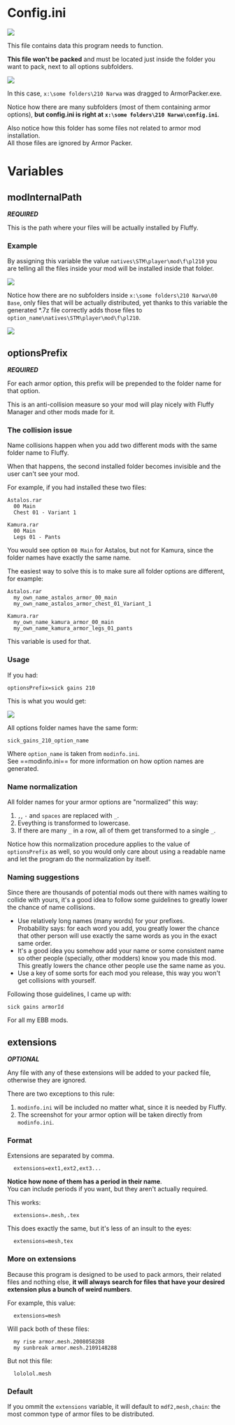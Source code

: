# Config.ini

![](Img/config_ini_sample.png)

This file contains data this program needs to function.

**This file won't be packed** and must be located just inside the folder you want to pack, next to all options subfolders.

![](Img/config_folder.png)

In this case, `x:\some folders\210 Narwa` was dragged to ArmorPacker.exe.

Notice how there are many subfolders (most of them containing armor options), **but config.ini is right at `x:\some folders\210 Narwa\config.ini`**.

Also notice how this folder has some files not related to armor mod installation.\
All those files are ignored by Armor Packer.

# Variables

## modInternalPath

**_REQUIRED_**

This is the path where your files will be actually installed by Fluffy.

### Example

By assigning this variable the value `natives\STM\player\mod\f\pl210` you are telling all the files inside your mod will be installed inside that folder.

![](Img/config_ini_path_example.png)

Notice how there are no subfolders inside `x:\some folders\210 Narwa\00 Base`, only files that will be actually distributed, yet thanks to this variable the generated \*.7z file correctly adds those files to `option_name\natives\STM\player\mod\f\pl210`.

![](Img/config_ini_pathzip_example.png)

## optionsPrefix

**_REQUIRED_**

For each armor option, this prefix will be prepended to the folder name for that option.

This is an anti-collision measure so your mod will play nicely with Fluffy Manager and other mods made for it.

### The collision issue

Name collisions happen when you add two different mods with the same folder name to Fluffy.

When that happens, the second installed folder becomes invisible and the user can't see your mod.

For example, if you had installed these two files:

    Astalos.rar
      00 Main
      Chest 01 - Variant 1

    Kamura.rar
      00 Main
      Legs 01 - Pants

You would see option `00 Main` for Astalos, but not for Kamura, since the folder names have exactly the same name.

The easiest way to solve this is to make sure all folder options are different, for example:

    Astalos.rar
      my_own_name_astalos_armor_00_main
      my_own_name_astalos_armor_chest_01_Variant_1

    Kamura.rar
      my_own_name_kamura_armor_00_main
      my_own_name_kamura_armor_legs_01_pants

This variable is used for that.

### Usage

If you had:

    optionsPrefix=sick gains 210

This is what you would get:

![](Img/config_ini_prefix_example.png)

All options folder names have the same form:

    sick_gains_210_option_name

Where `option_name` is taken from `modinfo.ini`.\
See ==modinfo.ini== for more information on how option names are generated.

### Name normalization

All folder names for your armor options are "normalized" this way:

1. `,`, `-` and `spaces` are replaced with `_`.
2. Eveything is transformed to lowercase.
3. If there are many `_` in a row, all of them get transformed to a single `_`.

Notice how this normalization procedure applies to the value of `optionsPrefix` as well, so you would only care about using a readable name and let the program do the normalization by itself.

### Naming suggestions

Since there are thousands of potential mods out there with names waiting to collide with yours, it's a good idea to follow some guidelines to greatly lower the chance of name collisions.

- Use relatively long names (many words) for your prefixes.\
  Probability says: for each word you add, you greatly lower the chance that other person will use exactly the same words as you in the exact same order.
- It's a good idea you somehow add your name or some consistent name so other people (specially, other modders) know you made this mod.\
  This greatly lowers the chance other people use the same name as you.
- Use a key of some sorts for each mod you release, this way you won't get collisions with yourself.

Following those guidelines, I came up with:

    sick gains armorId

For all my EBB mods.

## extensions

**_OPTIONAL_**

Any file with any of these extensions will be added to your packed file, otherwise they are ignored.

There are two exceptions to this rule:

1. `modinfo.ini` will be included no matter what, since it is needed by Fluffy.
2. The screenshot for your armor option will be taken directly from `modinfo.ini`.

### Format

Extensions are separated by comma.

      extensions=ext1,ext2,ext3...

**Notice how none of them has a period in their name**.\
You can include periods if you want, but they aren't actually required.

This works:

      extensions=.mesh,.tex

This does exactly the same, but it's less of an insult to the eyes:

      extensions=mesh,tex

### More on extensions

Because this program is designed to be used to pack armors, their related files and nothing else, **it will always search for files that have your desired extension plus a bunch of weird numbers**.

For example, this value:

      extensions=mesh

Will pack both of these files:

      my rise armor.mesh.2008058288
      my sunbreak armor.mesh.2109148288

But not this file:

      lololol.mesh

### Default

If you ommit the `extensions` variable, it will default to `mdf2,mesh,chain`: the most common type of armor files to be distributed.
